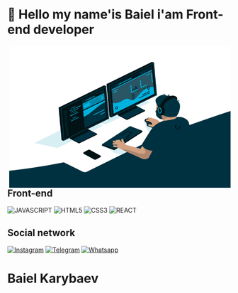#  👋 Hello my name'is Baiel i'am Front-end developer  

<img align="right" alt="GIF" src="https://github.com/Nursultan301/Nursultan301/blob/main/code.gif?raw=true" width="500" height="320" />
  

## Front-end 
![JAVASCRIPT](https://camo.githubusercontent.com/93c855ae825c1757f3426f05a05f4949d3b786c5b22d0edb53143a9e8f8499f6/68747470733a2f2f696d672e736869656c64732e696f2f62616467652f4a6176615363726970742d3332333333303f7374796c653d666f722d7468652d6261646765266c6f676f3d6a617661736372697074266c6f676f436f6c6f723d463744463145)
![HTML5](https://img.shields.io/badge/-HTML5-%23E44D27?style=for-the-badge&logo=HTML5&logoColor=ffffff)
![CSS3](https://img.shields.io/badge/-CSS3-%231572B6?style=for-the-badge&logo=CSS3&logoColor=css3)
![REACT](https://camo.githubusercontent.com/268ac512e333b69600eb9773a8f80b7a251f4d6149642a50a551d4798183d621/68747470733a2f2f696d672e736869656c64732e696f2f62616467652f52656163742d3230323332413f7374796c653d666f722d7468652d6261646765266c6f676f3d7265616374266c6f676f436f6c6f723d363144414642)
 
 
## Social network
[![Instagram](https://img.shields.io/badge/-Instagram-090909?style=for-the-badge&logo=instagram&logoColor=B4068E)](https://www.instagram.com/karybaevv_.09/)
[![Telegram](https://img.shields.io/badge/-Telegram-0088cc?style=for-the-badge&logo=telegram&logoColor=27A0D9)](https://t.me/+996700047017)
[![Whatsapp](https://img.shields.io/badge/-Whatsapp-128c7e?style=for-the-badge&logo=Whatsapp&logoColor=27A0D9)]()


# Baiel Karybaev 
 
  
  
